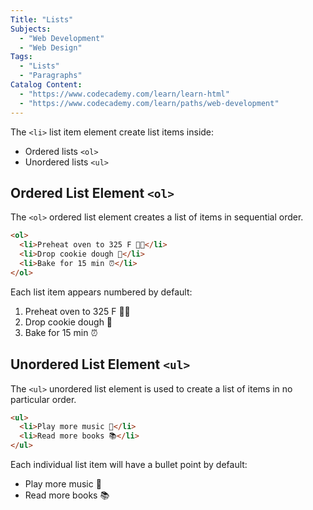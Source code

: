 ```yaml
---
Title: "Lists"
Subjects:
  - "Web Development"
  - "Web Design"
Tags:
  - "Lists"
  - "Paragraphs"
Catalog Content:
  - "https://www.codecademy.com/learn/learn-html"
  - "https://www.codecademy.com/learn/paths/web-development"
---
```


The `<li>` list item element create list items inside:

- Ordered lists `<ol>`
- Unordered lists `<ul>`

## Ordered List Element `<ol>`

The `<ol>` ordered list element creates a list of items in sequential order.

```html
<ol>
  <li>Preheat oven to 325 F 👩‍🍳</li>
  <li>Drop cookie dough 🍪</li>
  <li>Bake for 15 min ⏰</li>
</ol>
```

Each list item appears numbered by default:

1. Preheat oven to 325 F 👩‍🍳
2. Drop cookie dough 🍪
3. Bake for 15 min ⏰

## Unordered List Element `<ul>`

The `<ul>` unordered list element is used to create a list of items in no particular order. 

```html
<ul>
  <li>Play more music 🎸</li>
  <li>Read more books 📚</li>
</ul>
```

Each individual list item will have a bullet point by default:

- Play more music 🎸
- Read more books 📚
